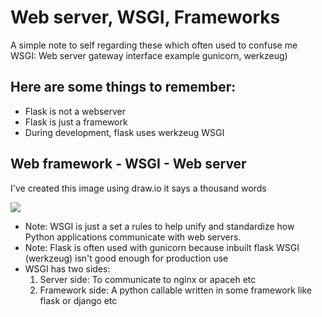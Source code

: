 # Web server, WSGI, Frameworks
A simple note to self regarding these which often used to confuse me
WSGI: Web server gateway interface example gunicorn, werkzeug)

## Here are some things to remember:
- Flask is not a webserver
- Flask is just a framework
- During development, flask uses werkzeug WSGI

## Web framework - WSGI - Web server
I've created this image using draw.io it says a thousand words

![](https://i.imgur.com/EjRkZYu.png)

- Note: WSGI is just a set a rules to help unify and standardize how Python applications communicate with web servers.
- Note: Flask is often used with gunicorn because inbuilt flask WSGI (werkzeug) isn't good enough for production use
- WSGI has two sides: 
	1. Server side: To communicate to nginx or apaceh etc
	2. Framework side: A python callable written in some framework like flask or django etc

